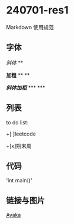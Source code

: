 # 240701-res1
Markdown 使用规范

## 字体
*斜体* **

**加粗** ** **

***斜体加粗*** *** ***

## 列表
to do list:

+[ ]leetcode

+[x]期末周

## 代码
'int main()'

## 链接与图片
[Ayaka](https://www.bilibili.com/video/BV1Ru411Z7c1/?spm_id_from=333.337.search-card.all.click)
